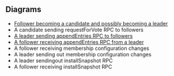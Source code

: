 
## Diagrams

- [Follower becoming a candidate and possibly becoming a leader](./follower_canditate_leader_transition.jpeg)
- A candidate sending requestForVote RPC to followers
- [A leader sending appendEntries RPC to followers](./append_entries_rpc_leader.jpeg)
- [A follower receiving appendEntries RPC from a leader](./append_entries_rpc_follower.jpeg)
- A follower receiving membership configuration changes
- A leader sending out membership configuration changes
- A leader sendingout installSnapshot RPC
- A follower receiving installSnapshot RPC
